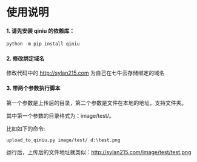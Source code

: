 # 使用说明

#### 1. 请先安装 qiniu 的依赖库：

```python
python -m pip install qiniu
```

#### 2. 修改绑定域名

修改代码中的 http://sylan215.com 为自己在七牛云存储绑定的域名

#### 3. 带两个参数执行脚本

第一个参数是上传后的目录，第二个参数是文件在本地的地址，支持文件夹。

其中第一个参数的目录格式为：image/test/。

比如如下的命令:

```
upload_to_qiniu.py image/test/ d:\test.png
```

运行后，上传后的文件地址就类似：http://sylan215.com/image/test/test.png 
